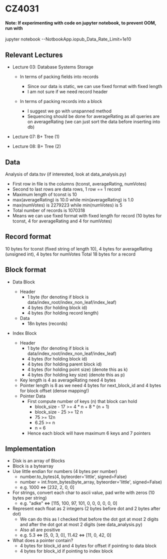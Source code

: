 # CZ4031

#### Note: If experimenting with code on jupyter notebook, to prevent OOM, run with

jupyter notebook --NotbookApp.iopub_Data_Rate_Limit=1e10

## Relevant Lectures

- Lecture 03: Database Systems Storage

  - In terms of packing fields into records

    - Since our data is static, we can use fixed format with fixed length
    - I am not sure if we need record header

  - In terms of packing records into a block

    - I suggest we go with unspanned method
    - Sequencing should be done for averageRating as all queries are on averageRating (we can just sort the data before inserting into db)

- Lecture 07: B+ Tree (1)

- Lecture 08: B+ Tree (2)

## Data

Analysis of data.tsv (if interested, look at data_analysis.py)

- First row in file is the columns (tconst, averageRating, numVotes)
- Second to last rows are data rows, 1 row == 1 record
- Maximum length of tconst is 10
- max(averageRating) is 10.0 while min(averageRating) is 1.0
- max(numVotes) is 2279223 while min(numVotes) is 5
- Total number of records is 1070318
- Means we can use fixed format with fixed length for record (10 bytes for tconst, 4 for averageRating and 4 for numVotes)

## Record format

10 bytes for tconst (fixed string of length 10), 4 bytes for averageRating (unsigned int), 4 bytes for numVotes
Total 18 bytes for a record

## Block format

- Data Block

  - Header
    - 1 byte (for denoting if block is data/index_root/index_non_leaf/index_leaf)
    - 4 bytes (for holding block id)
    - 4 bytes (for holding record length)
  - Data
    - 18n bytes (records)

- Index Block

  - Header
    - 1 byte (for denoting if block is data/index_root/index_non_leaf/index_leaf)
    - 4 bytes (for holding block id)
    - 4 bytes (for holding parent block id)
    - 4 bytes (for holding point size) (denote this as k)
    - 4 bytes (for holding key size) (denote this as p)
  - Key length is 4 as averageRating need 4 bytes
  - Pointer length is 8 as we need 4 bytes for next_block_id and 4 bytes for block offset (dense mapping!)
  - Pointer Data
    - First compute number of keys (n) that block can hold
      - block_size - 17 >= 4 \* n + 8 \* (n + 1)
      - block_size - 25 >= 12 n
      - 75 >= 12n
      - 6.25 >= n
      - n = 6
    - Hence each block will have maximum 6 keys and 7 pointers

## Implementation

- Disk is an array of Blocks
- Block is a bytearray
- Use little endian for numbers (4 bytes per number)
  - number.to_bytes(4, byteorder='little', signed=False)
  - number = int.from_bytes(byte_array, byteorder='little', signed=False)
  - e.g. 1000 <=> [232, 2, 0, 0]
- For strings, convert each char to ascii value, pad write with zeros (10 bytes per string)
  - e.g. "adke" <=> [115, 100, 97, 101, 0, 0, 0, 0, 0, 0]
- Represent each float as 2 integers (2 bytes before dot and 2 bytes after dot)
  - We can do this as I checked that before the dot got at most 2 digits and after the dot got at most 2 digits (see data_analysis.py)
  - Also all are positive
  - e.g. 5.3 <=> [5, 0, 3, 0], 11.42 <=> [11, 0, 42, 0]
- What does a pointer contain?
  - 4 bytes for block_id and 4 bytes for offset if pointing to data block
  - 4 bytes for block_id if pointing to index block
